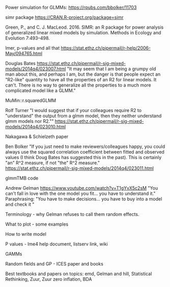 Power simulation for GLMMs: <https://rpubs.com/bbolker/11703>

simr package
https://CRAN.R-project.org/package=simr
 
Green, P., and C. J. MacLeod. 2016. SIMR: an R package for power analysis of generalized linear mixed models by simulation. Methods in Ecology and Evolution 7:493–498.


lmer, p-values and all that
https://stat.ethz.ch/pipermail/r-help/2006-May/094765.html

Douglas Bates 
https://stat.ethz.ch/pipermail/r-sig-mixed-models/2014q4/023007.html
"It may seem that I am being a grumpy old man about this, and perhaps I am,
but the danger is that people expect an "R2-like" quantity to have all the
properties of an R2 for linear models.  It can't.  There is no way to
generalize all the properties to a much more complicated model like a GLMM."

MuMin::r.squaredGLMM

Rolf Turner
"I would suggest that if your colleagues require R2 to "understand" the 
output from a glmm model, then they neither understand glmm models nor R2.""
https://stat.ethz.ch/pipermail/r-sig-mixed-models/2014q4/023010.html

Nakagawa & Schielzeth paper

Ben Bolker
"If you just need to make reviewers/colleagues happy, you could
always use the squared correlation coefficient between fitted and
observed values (I think Doug Bates has suggested this in the past).
This is certainly "an" R^2 measure, if not "the" R^2 measure."
https://stat.ethz.ch/pipermail/r-sig-mixed-models/2014q4/023011.html

glmmTMB code


Andrew Gelman
https://www.youtube.com/watch?v=T1gYvX5c2sM
"You can't fall in love with the one model you fit... you have to understand it."
Paraphrasing: "You have to make decisions... you have to buy into a model and check it "

Terminology - why Gelman refuses to call them random effects. 

What to plot - some examples

How to write model

P values - lme4 help document, listserv link, wiki

GAMMs

Random fields and GP - ICES paper and books

Best textbooks and papers on topics: emd, Gelman and hill, Statistical Rethinking, Zuur, Zuur zero inflation, BDA
